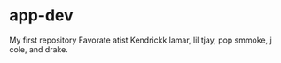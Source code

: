 # app-dev
My first repository
Favorate atist 
Kendrickk lamar, lil tjay, pop smmoke, j cole, and drake. 
